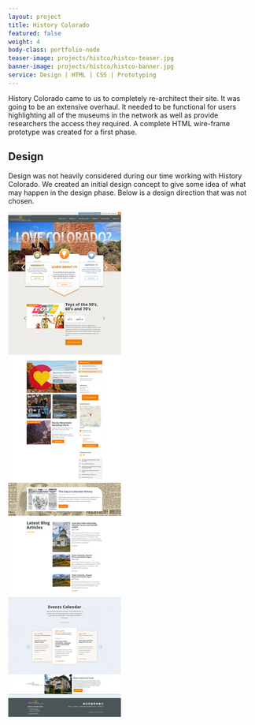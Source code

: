 ```yaml
---
layout: project
title: History Colorado
featured: false 
weight: 4
body-class: portfolio-node
teaser-image: projects/histco/histco-teaser.jpg
banner-image: projects/histco/histco-banner.jpg
service: Design | HTML | CSS | Prototyping
---
```


History Colorado came to us to completely re-architect their site. It was going to be an extensive overhaul. It needed to be functional for users highlighting all of the museums in the network as well as provide researchers the access they required. A complete HTML wire-frame prototype was created for a first phase. 

## Design 

Design was not heavily considered during our time working with History Colorado. We created an initial design concept to give some idea of what may happen in the design phase. Below is a design direction that was not chosen.

<div class="row img-section">
	<img src="/assets/img/projects/histco/histco.jpg" alt="">
</div>